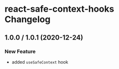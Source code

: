 # react-safe-context-hooks Changelog

## 1.0.0 / 1.0.1 (2020-12-24)

### New Feature

- added `useSafeContext` hook
